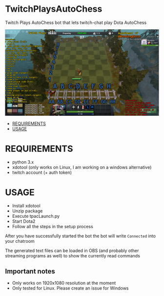 # TwitchPlaysAutoChess
Twitch Plays AutoChess bot that lets twitch-chat play Dota AutoChess


![GUI](https://github.com/Wandang/TwitchPlaysAutoChess/blob/master/assets/GUI%20sample2.png)

- [REQUIREMENTS](#REQUIREMENTS)
- [USAGE](#usage)

# REQUIREMENTS

- python 3.x
- xdotool (only works on Linux, I am working on a windows alternative)
- twitch account (+ auth token)

# USAGE

- Install xdotool
- Unzip package
- Execute tpacLaunch.py
- Start Dota2
- Follow all the steps in the setup process

After you have successfully started the bot the bot will write `Connected` into your chatroom

The generated text files can be loaded in OBS (and probably other streaming programs as well) to show the currently read commands


## Important notes

- Only works on 1920x1080 resolution at the moment
- Only tested for Linux. Please create an issue for Windows
